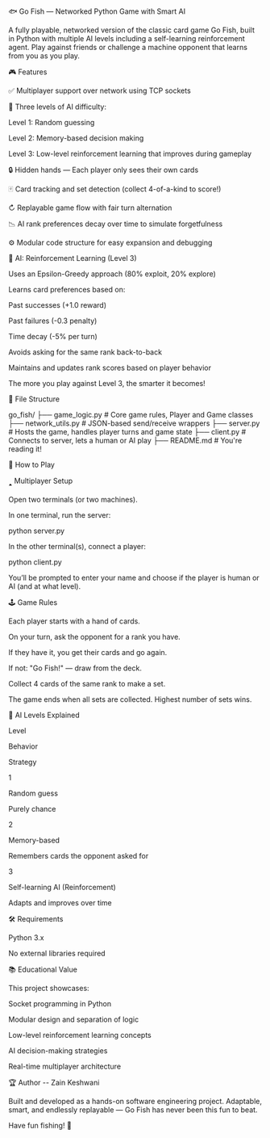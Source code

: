 🐟 Go Fish — Networked Python Game with Smart AI

A fully playable, networked version of the classic card game Go Fish, built in Python with multiple AI levels including a self-learning reinforcement agent. Play against friends or challenge a machine opponent that learns from you as you play.

🎮 Features

✅ Multiplayer support over network using TCP sockets

🧠 Three levels of AI difficulty:

Level 1: Random guessing

Level 2: Memory-based decision making

Level 3: Low-level reinforcement learning that improves during gameplay

🔒 Hidden hands — Each player only sees their own cards

🂿 Card tracking and set detection (collect 4-of-a-kind to score!)

↻ Replayable game flow with fair turn alternation

📉 AI rank preferences decay over time to simulate forgetfulness

⚙️ Modular code structure for easy expansion and debugging

🧠 AI: Reinforcement Learning (Level 3)

Uses an Epsilon-Greedy approach (80% exploit, 20% explore)

Learns card preferences based on:

Past successes (+1.0 reward)

Past failures (-0.3 penalty)

Time decay (-5% per turn)

Avoids asking for the same rank back-to-back

Maintains and updates rank scores based on player behavior

The more you play against Level 3, the smarter it becomes!

🧹 File Structure

go_fish/
├── game_logic.py        # Core game rules, Player and Game classes
├── network_utils.py     # JSON-based send/receive wrappers
├── server.py            # Hosts the game, handles player turns and game state
├── client.py            # Connects to server, lets a human or AI play
├── README.md            # You're reading it!

🚀 How to Play

🢑 Multiplayer Setup

Open two terminals (or two machines).

In one terminal, run the server:

python server.py

In the other terminal(s), connect a player:

python client.py

You’ll be prompted to enter your name and choose if the player is human or AI (and at what level).

🕹️ Game Rules

Each player starts with a hand of cards.

On your turn, ask the opponent for a rank you have.

If they have it, you get their cards and go again.

If not: "Go Fish!" — draw from the deck.

Collect 4 cards of the same rank to make a set.

The game ends when all sets are collected. Highest number of sets wins.

🤖 AI Levels Explained

Level

Behavior

Strategy

1

Random guess

Purely chance

2

Memory-based

Remembers cards the opponent asked for

3

Self-learning AI (Reinforcement)

Adapts and improves over time

🛠️ Requirements

Python 3.x

No external libraries required

📚 Educational Value

This project showcases:

Socket programming in Python

Modular design and separation of logic

Low-level reinforcement learning concepts

AI decision-making strategies

Real-time multiplayer architecture

🏆 Author -- Zain Keshwani

Built and developed as a hands-on software engineering project. Adaptable, smart, and endlessly replayable — Go Fish has never been this fun to beat.

Have fun fishing! 🎣